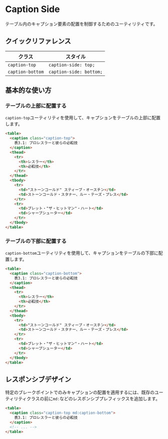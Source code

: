 # Caption Side

テーブル内のキャプション要素の配置を制御するためのユーティリティです。

## クイックリファレンス

| クラス | スタイル |
|-------|---------|
| `caption-top` | `caption-side: top;` |
| `caption-bottom` | `caption-side: bottom;` |

## 基本的な使い方

### テーブルの上部に配置する

`caption-top`ユーティリティを使用して、キャプションをテーブルの上部に配置します。

```html
<table>
  <caption class="caption-top">
    表3.1: プロレスラーと彼らの必殺技
  </caption>
  <thead>
    <tr>
      <th>レスラー</th>
      <th>必殺技</th>
    </tr>
  </thead>
  <tbody>
    <tr>
      <td>"ストーンコールド" スティーブ・オースチン</td>
      <td>ストーンコールド・スタナー、ルー・テーズ・プレス</td>
    </tr>
    <tr>
      <td>ブレット・"ザ・ヒットマン"・ハート</td>
      <td>シャープシューター</td>
    </tr>
  </tbody>
</table>
```

### テーブルの下部に配置する

`caption-bottom`ユーティリティを使用して、キャプションをテーブルの下部に配置します。

```html
<table>
  <caption class="caption-bottom">
    表3.1: プロレスラーと彼らの必殺技
  </caption>
  <thead>
    <tr>
      <th>レスラー</th>
      <th>必殺技</th>
    </tr>
  </thead>
  <tbody>
    <tr>
      <td>"ストーンコールド" スティーブ・オースチン</td>
      <td>ストーンコールド・スタナー、ルー・テーズ・プレス</td>
    </tr>
    <tr>
      <td>ブレット・"ザ・ヒットマン"・ハート</td>
      <td>シャープシューター</td>
    </tr>
  </tbody>
</table>
```

## レスポンシブデザイン

特定のブレークポイントでのみキャプションの配置を適用するには、既存のユーティリティクラスの前に`md:`などのレスポンシブプレフィックスを追加します。

```html
<table>
  <caption class="caption-top md:caption-bottom">
    表3.1: プロレスラーと彼らの必殺技
  </caption>
  <!-- ... -->
</table>
```
